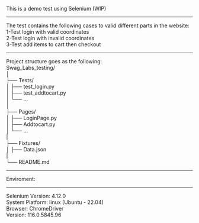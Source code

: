 This is a demo test using Selenium (WIP)  
__________________________________
The test contains the following cases to valid different parts in the website:  
1-Test login with valid coordinates  
2-Test login with invalid coordinates  
3-Test add items to cart then checkout  
_________________________________________
Project structure goes as the following:  
Swag_Labs_testing/  
│  
├── Tests/  
│   ├── test_login.py         
│   ├── test_addtocart.py  
│   └── ...  
│  
├── Pages/  
│   ├── LoginPage.py  
│   ├── Addtocart.py  
│   └── ...  
|  
├── Fixtures/  
│   ├── Data.json  
|  
└── README.md  
___________________________________________
Enviroment:
________________
Selenium Version: 4.12.0  
System Platform: linux (Ubuntu - 22.04)  
Browser: ChromeDriver  
Version: 116.0.5845.96 
